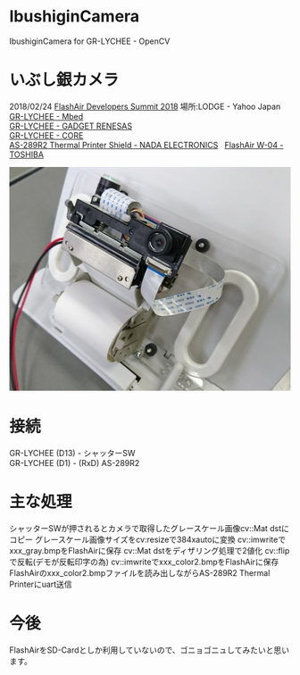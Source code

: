 # IbushiginCamera
IbushiginCamera for GR-LYCHEE - OpenCV

# いぶし銀カメラ
2018/02/24 [FlashAir Developers Summit 2018](https://flashair-developers.com/ja/about/events/summit2018/) 場所:LODGE - Yahoo Japan
[GR-LYCHEE - Mbed](https://os.mbed.com/platforms/Renesas-GR-LYCHEE/)  
[GR-LYCHEE - GADGET RENESAS](https://os.mbed.com/platforms/Renesas-GR-LYCHEE/)  
[GR-LYCHEE - CORE](http://www.core.co.jp/product/m2m/gr-lychee/)  
[AS-289R2 Thermal Printer Shield - NADA ELECTRONICS](http://www.nada.co.jp/as289r2/)  
[FlashAir W-04 - TOSHIBA](https://flashair-developers.com/ja/discover/overview/w04/)  

![IbushiginCamera](https://github.com/NADA-ELECTRONICS/IbushiginCamera/blob/master/photo.jpg)

# 接続
GR-LYCHEE (D13) - シャッターSW  
GR-LYCHEE (D1)  - (RxD) AS-289R2  

# 主な処理
シャッターSWが押されるとカメラで取得したグレースケール画像cv::Mat dstにコピー
グレースケール画像サイズをcv:resizeで384xautoに変換
cv::imwriteでxxx_gray.bmpをFlashAirに保存
cv::Mat dstをディザリング処理で2値化
cv::flipで反転(デモが反転印字の為)
cv::imwriteでxxx_color2.bmpをFlashAirに保存
FlashAirのxxx_color2.bmpファイルを読み出しながらAS-289R2 Thermal Printerにuart送信

# 今後
FlashAirをSD-Cardとしか利用していないので、ゴニョゴニュしてみたいと思います。
